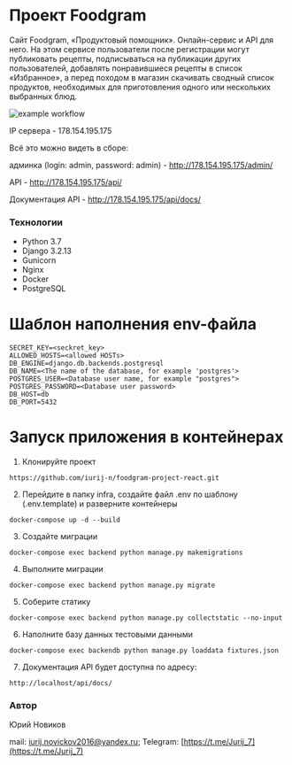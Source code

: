 # Проект Foodgram
Сайт Foodgram, «Продуктовый помощник».
Онлайн-сервис и API для него. На этом сервисе пользователи после регистрации могут публиковать рецепты, подписываться на публикации других пользователей, добавлять понравившиеся рецепты в список «Избранное», а перед походом в магазин скачивать сводный список продуктов, необходимых для приготовления одного или нескольких выбранных блюд.

![example workflow](https://github.com/iurij-n/foodgram-project-react/actions/workflows/foodgram.yml/badge.svg)

IP сервера - 178.154.195.175

Всё это можно видеть в сборе:

админка (login: admin, password: admin) - <http://178.154.195.175/admin/>

API - <http://178.154.195.175/api/>

Документация API - <http://178.154.195.175/api/docs/>


### Технологии
- Python 3.7
- Django 3.2.13
 - Gunicorn
 - Nginx
 - Docker
 - PostgreSQL
# Шаблон наполнения env-файла

    SECRET_KEY=<seckret_key>
    ALLOWED_HOSTS=<allowed HOSTs>
    DB_ENGINE=django.db.backends.postgresql
    DB_NAME=<The name of the database, for example 'postgres'>
    POSTGRES_USER=<Database user name, for example "postgres">
    POSTGRES_PASSWORD=<Database user password>
    DB_HOST=db
    DB_PORT=5432

# Запуск приложения в контейнерах
1. Клонируйте проект
```
https://github.com/iurij-n/foodgram-project-react.git
```
2. Перейдите в папку infra, создайте файл .env по шаблону (.env.template) и разверните контейнеры
```
docker-compose up -d --build
```
3. Создайте миграции
```
docker-compose exec backend python manage.py makemigrations
```
4. Выполните миграции
```
docker-compose exec backend python manage.py migrate
```
5. Соберите статику
```
docker-compose exec backend python manage.py collectstatic --no-input
```
6. Наполните базу данных тестовыми данными
```
docker-compose exec backendb python manage.py loaddata fixtures.json
```
7. Документация API будет доступна по адресу:
```
http://localhost/api/docs/
```

### Автор

Юрий Новиков

mail:  [iurij.novickov2016@yandex.ru](mailto:iurij.novickov2016@yandex.ru); 
Telegram:  [https://t.me/Jurij_7](https://t.me/Jurij_7)

